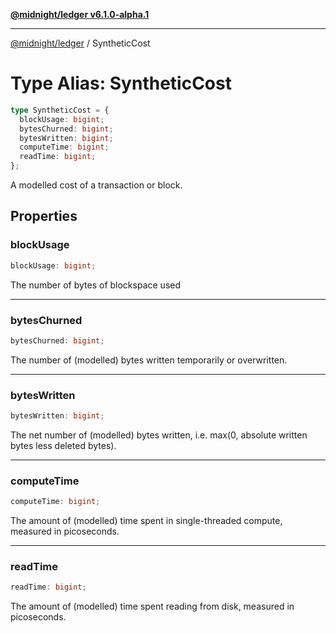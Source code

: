 [**@midnight/ledger v6.1.0-alpha.1**](../README.md)

***

[@midnight/ledger](../globals.md) / SyntheticCost

# Type Alias: SyntheticCost

```ts
type SyntheticCost = {
  blockUsage: bigint;
  bytesChurned: bigint;
  bytesWritten: bigint;
  computeTime: bigint;
  readTime: bigint;
};
```

A modelled cost of a transaction or block.

## Properties

### blockUsage

```ts
blockUsage: bigint;
```

The number of bytes of blockspace used

***

### bytesChurned

```ts
bytesChurned: bigint;
```

The number of (modelled) bytes written temporarily or overwritten.

***

### bytesWritten

```ts
bytesWritten: bigint;
```

The net number of (modelled) bytes written, i.e. max(0, absolute written bytes less deleted bytes).

***

### computeTime

```ts
computeTime: bigint;
```

The amount of (modelled) time spent in single-threaded compute, measured in picoseconds.

***

### readTime

```ts
readTime: bigint;
```

The amount of (modelled) time spent reading from disk, measured in picoseconds.

